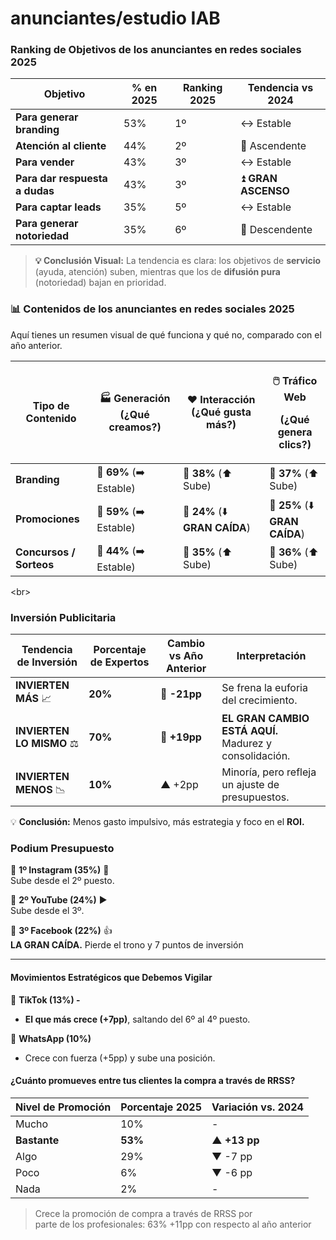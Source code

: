 # anunciantes/estudio IAB

### Ranking de Objetivos  de los anunciantes en redes sociales 2025

| Objetivo                       | % en 2025 | Ranking 2025 | Tendencia vs 2024  |
| ------------------------------ | --------- | ------------ | ------------------ |
| **Para generar branding**      | 53%       | 1º           | ↔️ Estable         |
| **Atención al cliente**        | 44%       | 2º           | 🔼 Ascendente      |
| **Para vender**                | 43%       | 3º           | ↔️ Estable         |
| **Para dar respuesta a dudas** | 43%       | 3º           | ⏫ **GRAN ASCENSO** |
| **Para captar leads**          | 35%       | 5º           | ↔️ Estable         |
| **Para generar notoriedad**    | 35%       | 6º           | 🔽 Descendente     |

> **💡 Conclusión Visual:** La tendencia es clara: los objetivos de **servicio** (ayuda, atención) suben, mientras que los de **difusión pura** (notoriedad) bajan en prioridad.
>
>

### 📊 Contenidos de los anunciantes en redes sociales  2025

Aquí tienes un resumen visual de qué funciona y qué no, comparado con el año anterior.

| Tipo de Contenido       | 🏭 **Generación** (¿Qué creamos?) | ❤️ **Interacción** (¿Qué gusta más?) | <p>🖱️ <strong>Tráfico Web</strong> </p><p>(¿Qué genera clics?)</p> |
| ----------------------- | --------------------------------- | ------------------------------------ | ------------------------------------------------------------------- |
| **Branding**            | 🥇 **69%** (➡️ Estable)           | 🥇 **38%** (⬆️ Sube)                 | 🥇 **37%** (⬆️ Sube)                                                |
| **Promociones**         | 🥈 **59%** (➡️ Estable)           | 🥉 **24%** (⬇️ **GRAN CAÍDA**)       | 🥉 **25%** (⬇️ **GRAN CAÍDA**)                                      |
| **Concursos / Sorteos** | 🥉 **44%** (➡️ Estable)           | 🥈 **35%** (⬆️ Sube)                 | 🥈 **36%** (⬆️ Sube)                                                |

\<br>

### Inversión Publicitaria

| Tendencia de Inversión    | Porcentaje de Expertos | Cambio vs Año Anterior | Interpretación                                         |
| ------------------------- | ---------------------- | ---------------------- | ------------------------------------------------------ |
| **INVIERTEN MÁS** 📈      | **20%**                | 🔻 **-21pp**           | Se frena la euforia del crecimiento.                   |
| **INVIERTEN LO MISMO** ⚖️ | **70%**                | 🔼 **+19pp**           | **EL GRAN CAMBIO ESTÁ AQUÍ.** Madurez y consolidación. |
| **INVIERTEN MENOS** 📉    | **10%**                | ▲ +2pp                 | Minoría, pero refleja un ajuste de presupuestos.       |

💡 **Conclusión:** Menos gasto impulsivo, más estrategia y foco en el **ROI.**

### Podium Presupuesto

🥇 **1º Instagram (35%)** 📸\
Sube desde el 2º puesto.&#x20;

🥈 **2º YouTube (24%)** ▶️\
Sube desde el 3º.

🥉 **3º Facebook (22%)** 👍\
**LA GRAN CAÍDA.** Pierde el trono y 7 puntos de inversión

***

#### **Movimientos Estratégicos que Debemos Vigilar**

🚀 **TikTok (13%) -**

* **El que más crece (+7pp)**, saltando del 6º al 4º puesto.

💬 **WhatsApp (10%)**&#x20;

* Crece con fuerza (+5pp) y sube una posición.

#### &#x20;**¿Cuánto promueves entre tus clientes la compra a través de RRSS?**

| Nivel de Promoción | Porcentaje 2025 | Variación vs. 2024 |
| ------------------ | --------------- | ------------------ |
| Mucho              | 10%             | -                  |
| **Bastante**       | **53%**         | **▲ +13 pp**       |
| Algo               | 29%             | ▼ -7 pp            |
| Poco               | 6%              | ▼ -6 pp            |
| Nada               | 2%              | -                  |

> Crece la promoción de compra a través de RRSS por\
> parte de los profesionales:  63% +11pp con respecto al año anterior
